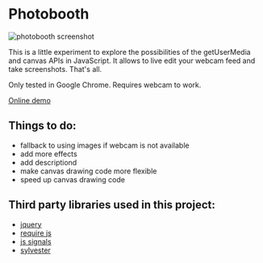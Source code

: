 Photobooth
==========

![photobooth screenshot](https://dl.dropboxusercontent.com/u/1098704/Screenshots/github-photobooth.png)

This is a little experiment to explore the possibilities of the getUserMedia and canvas APIs in JavaScript. It allows to live edit your webcam feed and take screenshots. That's all.

Only tested in Google Chrome. Requires webcam to work.

[Online demo](http://snorpey.github.io/photobooth/)

Things to do:
---

* fallback to using images if webcam is not available 
* add more effects
* add descriptiond
* make canvas drawing code more flexible
* speed up canvas drawing code

Third party libraries used in this project:
---

* [jquery](http://jquery.com)
* [require js](http://requirejs.org/)
* [js signals](http://millermedeiros.github.io/js-signals/)
* [sylvester](http://sylvester.jcoglan.com/)
